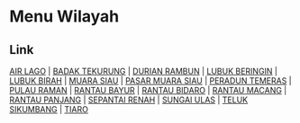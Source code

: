 # Menu Wilayah

## Link

[AIR LAGO](https://github.com/gigit-pemilu/pemilu-2024-15-jambi/tree/main/pilpres/hitung-suara/sub/15-jambi/sub/02--merangin/sub/03-muara-siau/sub/2015-air-lago)
 | 
[BADAK TEKURUNG](https://github.com/gigit-pemilu/pemilu-2024-15-jambi/tree/main/pilpres/hitung-suara/sub/15-jambi/sub/02--merangin/sub/03-muara-siau/sub/2016-badak-tekurung)
 | 
[DURIAN RAMBUN](https://github.com/gigit-pemilu/pemilu-2024-15-jambi/tree/main/pilpres/hitung-suara/sub/15-jambi/sub/02--merangin/sub/03-muara-siau/sub/2004-durian-rambun)
 | 
[LUBUK BERINGIN](https://github.com/gigit-pemilu/pemilu-2024-15-jambi/tree/main/pilpres/hitung-suara/sub/15-jambi/sub/02--merangin/sub/03-muara-siau/sub/2008-lubuk-beringin)
 | 
[LUBUK BIRAH](https://github.com/gigit-pemilu/pemilu-2024-15-jambi/tree/main/pilpres/hitung-suara/sub/15-jambi/sub/02--merangin/sub/03-muara-siau/sub/2007-lubuk-birah)
 | 
[MUARA SIAU](https://github.com/gigit-pemilu/pemilu-2024-15-jambi/tree/main/pilpres/hitung-suara/sub/15-jambi/sub/02--merangin/sub/03-muara-siau/sub/2012-muara-siau)
 | 
[PASAR MUARA SIAU](https://github.com/gigit-pemilu/pemilu-2024-15-jambi/tree/main/pilpres/hitung-suara/sub/15-jambi/sub/02--merangin/sub/03-muara-siau/sub/2024-pasar-muara-siau)
 | 
[PERADUN TEMERAS](https://github.com/gigit-pemilu/pemilu-2024-15-jambi/tree/main/pilpres/hitung-suara/sub/15-jambi/sub/02--merangin/sub/03-muara-siau/sub/2010-peradun-temeras)
 | 
[PULAU RAMAN](https://github.com/gigit-pemilu/pemilu-2024-15-jambi/tree/main/pilpres/hitung-suara/sub/15-jambi/sub/02--merangin/sub/03-muara-siau/sub/2021-pulau-raman)
 | 
[RANTAU BAYUR](https://github.com/gigit-pemilu/pemilu-2024-15-jambi/tree/main/pilpres/hitung-suara/sub/15-jambi/sub/02--merangin/sub/03-muara-siau/sub/2029-rantau-bayur)
 | 
[RANTAU BIDARO](https://github.com/gigit-pemilu/pemilu-2024-15-jambi/tree/main/pilpres/hitung-suara/sub/15-jambi/sub/02--merangin/sub/03-muara-siau/sub/2017-rantau-bidaro)
 | 
[RANTAU MACANG](https://github.com/gigit-pemilu/pemilu-2024-15-jambi/tree/main/pilpres/hitung-suara/sub/15-jambi/sub/02--merangin/sub/03-muara-siau/sub/2009-rantau-macang)
 | 
[RANTAU PANJANG](https://github.com/gigit-pemilu/pemilu-2024-15-jambi/tree/main/pilpres/hitung-suara/sub/15-jambi/sub/02--merangin/sub/03-muara-siau/sub/2018-rantau-panjang)
 | 
[SEPANTAI RENAH](https://github.com/gigit-pemilu/pemilu-2024-15-jambi/tree/main/pilpres/hitung-suara/sub/15-jambi/sub/02--merangin/sub/03-muara-siau/sub/2027-sepantai-renah)
 | 
[SUNGAI ULAS](https://github.com/gigit-pemilu/pemilu-2024-15-jambi/tree/main/pilpres/hitung-suara/sub/15-jambi/sub/02--merangin/sub/03-muara-siau/sub/2028-sungai-ulas)
 | 
[TELUK SIKUMBANG](https://github.com/gigit-pemilu/pemilu-2024-15-jambi/tree/main/pilpres/hitung-suara/sub/15-jambi/sub/02--merangin/sub/03-muara-siau/sub/2011-teluk-sikumbang)
 | 
[TIARO](https://github.com/gigit-pemilu/pemilu-2024-15-jambi/tree/main/pilpres/hitung-suara/sub/15-jambi/sub/02--merangin/sub/03-muara-siau/sub/2013-tiaro)


